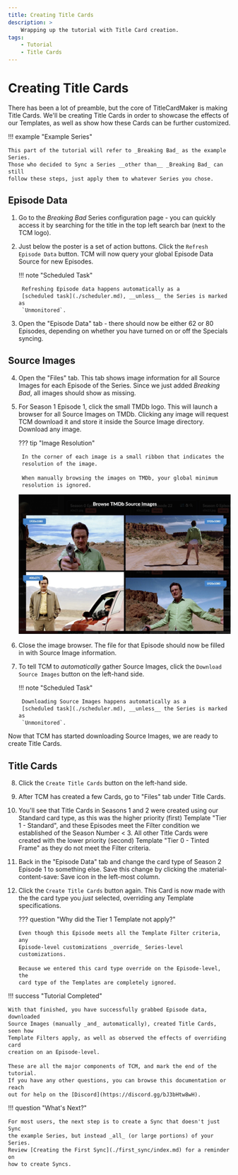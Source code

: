 ```yaml
---
title: Creating Title Cards
description: >
    Wrapping up the tutorial with Title Card creation.
tags:
    - Tutorial
    - Title Cards
---
```


# Creating Title Cards

There has been a lot of preamble, but the core of TitleCardMaker is making
Title Cards. We'll be creating Title Cards in order to showcase the effects of
our Templates, as well as show how these Cards can be further customized.

!!! example "Example Series"

    This part of the tutorial will refer to _Breaking Bad_ as the example Series. 
    Those who decided to Sync a Series __other than__ _Breaking Bad_ can still
    follow these steps, just apply them to whatever Series you chose.

## Episode Data

1. Go to the _Breaking Bad_ Series configuration page - you can quickly access
it by searching for the title in the top left search bar (next to the TCM logo).

2. Just below the poster is a set of action buttons. Click the `Refresh Episode
Data` button. TCM will now query your global Episode Data Source for new
Episodes.

    !!! note "Scheduled Task"

        Refreshing Episode data happens automatically as a
        [scheduled task](./scheduler.md), __unless__ the Series is marked as
        `Unmonitored`.

3. Open the "Episode Data" tab - there should now be either 62 or 80 Episodes,
depending on whether you have turned on or off the Specials syncing.

## Source Images

4. Open the "Files" tab. This tab shows image information for all Source Images
for each Episode of the Series. Since we just added _Breaking Bad_, all images
should show as missing.

5. For Season 1 Episode 1, click the small TMDb logo. This will launch a browser
for all Source Images on TMDb. Clicking any image will request TCM download it
and store it inside the Source Image directory. Download any image.

    ??? tip "Image Resolution"
    
        In the corner of each image is a small ribbon that indicates the
        resolution of the image.
        
        When manually browsing the images on TMDb, your global minimum
        resolution is ignored.

    ![](../assets/tmdb_browse_images.jpg)

6. Close the image browser. The file for that Episode should now be filled in
with Source Image information.

7. To tell TCM to _automatically_ gather Source Images, click the `Download
Source Images` button on the left-hand side.

    !!! note "Scheduled Task"

        Downloading Source Images happens automatically as a
        [scheduled task](./scheduler.md), __unless__ the Series is marked as
        `Unmonitored`.

Now that TCM has started downloading Source Images, we are ready to create Title
Cards.

## Title Cards

8. Click the `Create Title Cards` button on the left-hand side.

9. After TCM has created a few Cards, go to "Files" tab under Title Cards.

10. You'll see that Title Cards in Seasons 1 and 2 were created using our
Standard card type, as this was the higher priority (first) Template "Tier 1 -
Standard", and these Episodes meet the Filter condition we established of the
Season Number < 3. All other Title Cards were created with the lower priority
(second) Template "Tier 0 - Tinted Frame" as they do not meet the Filter
criteria.

11. Back in the "Episode Data" tab and change the card type of Season 2 Episode
1 to something else. Save this change by clicking the :material-content-save:
Save icon in the left-most column.

12. Click the `Create Title Cards` button again. This Card is now made with the
the card type you _just_ selected, overriding any Template specifications.

    ??? question "Why did the Tier 1 Template not apply?"

        Even though this Episode meets all the Template Filter criteria, any
        Episode-level customizations _override_ Series-level customizations.

        Because we entered this card type override on the Episode-level, the
        card type of the Templates are completely ignored.

!!! success "Tutorial Completed"

    With that finished, you have successfully grabbed Episode data, downloaded
    Source Images (manually _and_ automatically), created Title Cards, seen how
    Template Filters apply, as well as observed the effects of overriding card
    creation on an Episode-level.

    These are all the major components of TCM, and mark the end of the tutorial.
    If you have any other questions, you can browse this documentation or reach
    out for help on the [Discord](https://discord.gg/bJ3bHtw8wH).

!!! question "What's Next?"

    For most users, the next step is to create a Sync that doesn't just Sync
    the example Series, but instead _all_ (or large portions) of your Series.
    Review [Creating the First Sync](./first_sync/index.md) for a reminder on
    how to create Syncs.
